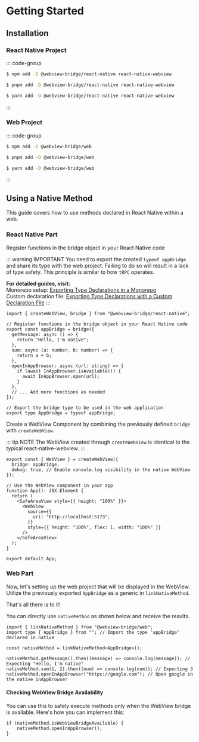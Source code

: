 # Getting Started

## Installation

### React Native Project

::: code-group

```sh [npm]
$ npm add -D @webview-bridge/react-native react-native-webview
```

```sh [pnpm]
$ pnpm add -D @webview-bridge/react-native react-native-webview
```

```sh [yarn]
$ yarn add -D @webview-bridge/react-native react-native-webview
```

:::

### Web Project

::: code-group

```sh [npm]
$ npm add -D @webview-bridge/web
```

```sh [pnpm]
$ pnpm add -D @webview-bridge/web
```

```sh [yarn]
$ yarn add -D @webview-bridge/web
```

:::

## Using a Native Method

This guide covers how to use methods declared in React Native within a web.

### React Native Part

Register functions in the bridge object in your React Native code

::: warning IMPORTANT
You need to export the created `typeof appBridge` and share its type with the web project. Failing to do so will result in a lack of type safety. This principle is similar to how `tRPC` operates.

**For detailed guides, visit:**   
Monorepo setup: [Exporting Type Declarations in a Monorepo](https://gronxb.github.io/webview-bridge/exporting-type-declarations/monorepo.html)  
Custom declaration file: [Exporting Type Declarations with a Custom Declaration File](https://gronxb.github.io/webview-bridge/exporting-type-declarations/custom-declaration-file.html)
:::

```tsx
import { createWebView, bridge } from "@webview-bridge/react-native";

// Register functions in the bridge object in your React Native code
export const appBridge = bridge({
  getMessage: async () => {
    return "Hello, I'm native";
  },
  sum: async (a: number, b: number) => {
    return a + b;
  },
  openInAppBrowser: async (url: string) => {
    if (await InAppBrowser.isAvailable()) {
      await InAppBrowser.open(url);
    }
  },
  // ... Add more functions as needed
});

// Export the bridge type to be used in the web application
export type AppBridge = typeof appBridge;
```

Create a WebView Component by combining the previously defined `bridge` with `createWebView`.

::: tip NOTE
The WebView created through `createWebView` is identical to the typical react-native-webview.
:::

```tsx
export const { WebView } = createWebView({
  bridge: appBridge,
  debug: true, // Enable console.log visibility in the native WebView
});

// Use the WebView component in your app
function App(): JSX.Element {
  return (
    <SafeAreaView style={{ height: "100%" }}>
      <WebView
        source={{
          uri: "http://localhost:5173",
        }}
        style={{ height: "100%", flex: 1, width: "100%" }}
      />
    </SafeAreaView>
  );
}

export default App;
```

### Web Part

Now, let's setting up the web project that will be displayed in the WebView.
Utilize the previously exported `AppBridge` as a generic in `linkNativeMethod`.

That's all there is to it!

You can directly use `nativeMethod` as shown below and receive the results.

```tsx
import { linkNativeMethod } from "@webview-bridge/web";
import type { AppBridge } from ""; // Import the type 'appBridge' declared in native

const nativeMethod = linkNativeMethod<AppBridge>();

nativeMethod.getMessage().then((message) => console.log(message)); // Expecting "Hello, I'm native"
nativeMethod.sum(1, 2).then((num) => console.log(num)); // Expecting 3
nativeMethod.openInAppBrowser("https://google.com"); // Open google in the native inAppBrowser
```

#### Checking WebView Bridge Availability

You can use this to safely execute methods only when the WebView bridge is available. Here's how you can implement this:

```tsx
if (nativeMethod.isWebViewBridgeAvailable) {
    nativeMethod.openInAppBrowser();
}
```